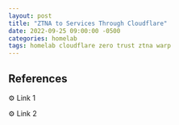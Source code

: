 ```yaml
---
layout: post
title: "ZTNA to Services Through Cloudflare"
date: 2022-09-25 09:00:00 -0500
categories: homelab
tags: homelab cloudflare zero trust ztna warp
---
```


## References

⚙️ Link 1

⚙️ Link 2
